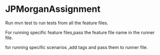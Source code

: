 # JPMorganAssignment

Run mvn test to run tests from all the feature files.

For running specific feature files,pass the feature file name in the runner file.

for running specific scenarios ,add tags and pass them to runner file.


